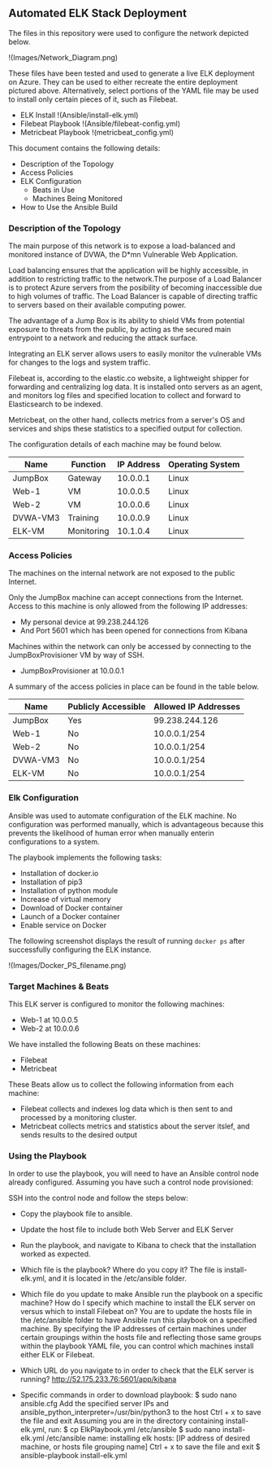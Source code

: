 ## Automated ELK Stack Deployment

The files in this repository were used to configure the network depicted below.

!(Images/Network_Diagram.png)

These files have been tested and used to generate a live ELK deployment on Azure. They can be used to either recreate the entire deployment pictured above. Alternatively, select portions of the YAML file may be used to install only certain pieces of it, such as Filebeat.

  - ELK Install !(Ansible/install-elk.yml)
  - Filebeat Playbook !(Ansible/filebeat-config.yml)
  - Metricbeat Playbook !(metricbeat_config.yml)

This document contains the following details:
- Description of the Topology
- Access Policies
- ELK Configuration
  - Beats in Use
  - Machines Being Monitored
- How to Use the Ansible Build


### Description of the Topology

The main purpose of this network is to expose a load-balanced and monitored instance of DVWA, the D*mn Vulnerable Web Application.

Load balancing ensures that the application will be highly accessible, in addition to restricting traffic to the network.The purpose of a Load Balancer is to protect Azure servers from the posibility of becoming inaccessible due to high volumes of traffic. The Load Balancer is capable of directing traffic to servers based on their available computing power. 

The advantage of a Jump Box is its ability to shield VMs from potential exposure to threats from the public, by acting as the secured main entrypoint to a network and reducing the attack surface.

Integrating an ELK server allows users to easily monitor the vulnerable VMs for changes to the logs and system traffic.

Filebeat is, according to the elastic.co website, a lightweight shipper for forwarding and centralizing log data. It is installed onto servers as an agent, and monitors log files and specified location to collect and forward to Elasticsearch to be indexed. 

Metricbeat, on the other hand, collects metrics from a server's OS and services and ships these statistics to a specified output for collection. 

The configuration details of each machine may be found below.

| Name     | Function | IP Address | Operating System |
|----------|----------|------------|------------------|
| JumpBox  | Gateway  | 10.0.0.1   | Linux            |
| Web-1    |    VM    | 10.0.0.5   | Linux            |
| Web-2    |    VM    | 10.0.0.6   | Linux            |
| DVWA-VM3 | Training | 10.0.0.9   | Linux            |
| ELK-VM   |Monitoring| 10.1.0.4   | Linux            |

### Access Policies

The machines on the internal network are not exposed to the public Internet. 

Only the JumpBox machine can accept connections from the Internet. Access to this machine is only allowed from the following IP addresses:
- My personal device at 99.238.244.126
- And Port 5601 which has been opened for connections from Kibana

Machines within the network can only be accessed by connecting to the JumpBoxProvisioner VM by way of SSH.
- JumpBoxProvisioner at 10.0.0.1

A summary of the access policies in place can be found in the table below.

| Name     | Publicly Accessible | Allowed IP Addresses |
|----------|---------------------|----------------------|
| JumpBox  | Yes                 | 99.238.244.126       |
| Web-1    | No                  | 10.0.0.1/254         |
| Web-2    | No                  | 10.0.0.1/254         |
| DVWA-VM3 | No                  | 10.0.0.1/254         |
| ELK-VM   | No                  | 10.0.0.1/254         |

### Elk Configuration

Ansible was used to automate configuration of the ELK machine. No configuration was performed manually, which is advantageous because this prevents the likelihood of human error when manually enterin configurations to a system. 

The playbook implements the following tasks:
- Installation of docker.io
- Installation of pip3
- Installation of python module
- Increase of virtual memory
- Download of Docker container
- Launch of a Docker container
- Enable service on Docker

The following screenshot displays the result of running `docker ps` after successfully configuring the ELK instance.

!(Images/Docker_PS_filename.png)

### Target Machines & Beats
This ELK server is configured to monitor the following machines:
 - Web-1 at 10.0.0.5
 - Web-2 at 10.0.0.6

We have installed the following Beats on these machines:
- Filebeat
- Metricbeat

These Beats allow us to collect the following information from each machine:
- Filebeat collects and indexes log data which is then sent to and processed by a monitoring cluster.
- Metricbeat collects metrics and statistics about the server itslef, and sends results to the desired output

### Using the Playbook
In order to use the playbook, you will need to have an Ansible control node already configured. Assuming you have such a control node provisioned: 

SSH into the control node and follow the steps below:
- Copy the playbook file to ansible.
- Update the host file to include both Web Server and ELK Server
- Run the playbook, and navigate to Kibana to check that the installation worked as expected.

- Which file is the playbook? Where do you copy it? 
The file is install-elk.yml, and it is located in the /etc/ansible folder.
- Which file do you update to make Ansible run the playbook on a specific machine? How do I specify which machine to install the ELK server on versus which to install Filebeat on?
You are to update the hosts file in the /etc/ansible folder to have Ansible run this playbook on a specified machine. By specifying the IP addresses of certain machines under certain groupings within the hosts file and reflecting those same groups within the playbook YAML file, you can control which machines install either ELK or Filebeat. 
- Which URL do you navigate to in order to check that the ELK server is running?
http://52.175.233.76:5601/app/kibana

- Specific commands in order to download playbook:
$ sudo nano ansible.cfg
Add the specified server IPs and ansible_python_interpreter=/usr/bin/python3 to the host
Ctrl + x to save the file and exit
Assuming you are in the directory containing install-elk.yml, run: 
$ cp ElkPlaybook.yml /etc/ansible
$ sudo nano install-elk.yml /etc/ansible
name: installing elk hosts: [IP address of desired machine, or hosts file grouping name]
Ctrl + x to save the file and exit
$ ansible-playbook install-elk.yml